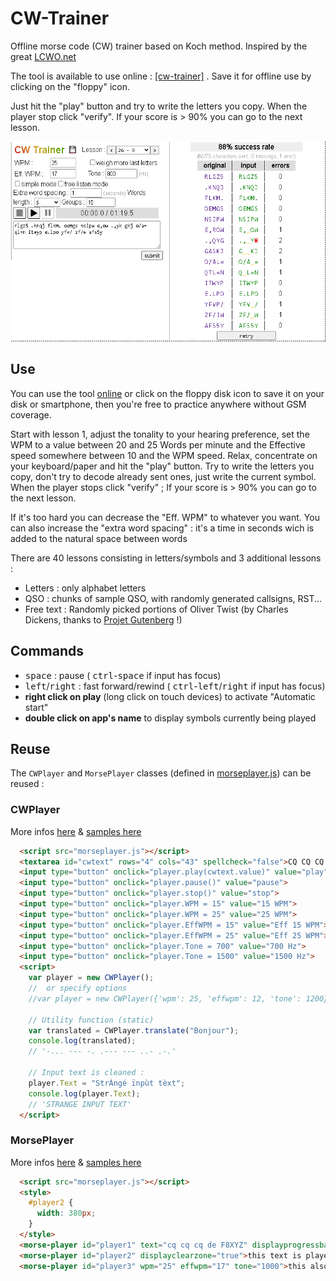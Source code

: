 # CW-Trainer
Offline morse code (CW) trainer based on Koch method. Inspired by the great [LCWO.net](https://lcwo.net/)

The tool is available to use online :  [[cw-trainer]](https://spasutto.github.io/cw-trainer/cw-trainer.html)  . Save it for offline use by clicking on the "floppy" icon.

Just hit the "play" button and try to write the letters you copy. When the player stop  click "verify". If your score is > 90% you can go to the next lesson.
<p align="center">
  <a href="images/screenshot.png"><img src="images/screenshot.png" height="320" title="screenshot"></a>
</p>

## Use
You can use the tool [online](https://spasutto.github.io/cw-trainer/cw-trainer.html) or click on the floppy disk icon to save it on your disk or smartphone, then you're free to practice anywhere without GSM coverage.

Start with lesson 1, adjust the tonality to your hearing preference, set the WPM to a value between 20 and 25 Words per minute and the Effective speed somewhere between 10 and the WPM speed. Relax, concentrate on your keyboard/paper and hit the "play" button. Try to write the letters you copy, don't try to decode already sent ones, just write the current symbol. When the player stops click "verify" ; If your score is > 90% you can go to the next lesson.

If it's too hard you can decrease the "Eff. WPM" to whatever you want. You can also increase the "extra word spacing" : it's a time in seconds wich is added to the natural space between words

There are 40 lessons consisting in letters/symbols and 3 additional lessons :
 - Letters : only alphabet letters
 - QSO : chunks of sample QSO, with randomly generated callsigns, RST...
 - Free text : Randomly picked portions of Oliver Twist (by Charles Dickens, thanks to [Projet Gutenberg](https://www.gutenberg.org/ebooks/730) !)

## Commands
 - <kbd>space</kbd> : pause ( <kbd>ctrl</kbd>-<kbd>space</kbd> if input has focus)
 - <kbd>left</kbd>/<kbd>right</kbd> : fast forward/rewind ( <kbd>ctrl</kbd>-<kbd>left</kbd>/<kbd>right</kbd> if input has focus)
 - **right click on  play** (long click on touch devices) to activate "Automatic start"
 - **double click on app's name** to display symbols currently being played

## Reuse

The `CWPlayer` and `MorsePlayer` classes (defined in [morseplayer.js](morseplayer.js)) can be reused :

### CWPlayer
More infos [here](cwplayer.md) & [samples here](https://spasutto.github.io/cw-trainer/samples.html)
```HTML
  <script src="morseplayer.js"></script>
  <textarea id="cwtext" rows="4" cols="43" spellcheck="false">CQ CQ CQ DE F8XYZ K</textarea><br>
  <input type="button" onclick="player.play(cwtext.value)" value="play">
  <input type="button" onclick="player.pause()" value="pause">
  <input type="button" onclick="player.stop()" value="stop">
  <input type="button" onclick="player.WPM = 15" value="15 WPM">
  <input type="button" onclick="player.WPM = 25" value="25 WPM">
  <input type="button" onclick="player.EffWPM = 15" value="Eff 15 WPM">
  <input type="button" onclick="player.EffWPM = 25" value="Eff 25 WPM">
  <input type="button" onclick="player.Tone = 700" value="700 Hz">
  <input type="button" onclick="player.Tone = 1500" value="1500 Hz">
  <script>
    var player = new CWPlayer();
    //  or specify options
    //var player = new CWPlayer({'wpm': 25, 'effwpm': 12, 'tone': 1200});

    // Utility function (static)
    var translated = CWPlayer.translate("Bonjour");
    console.log(translated);
    // '-... --- -. .--- --- ..- .-.'

    // Input text is cleaned : 
    player.Text = "StrÀngé ïnpùt tèxt";
    console.log(player.Text);
    // 'STRANGE INPUT TEXT'
  </script>
```

### MorsePlayer
More infos [here](morseplayer.md) & [samples here](https://spasutto.github.io/cw-trainer/samples.html)
```HTML
  <script src="morseplayer.js"></script>
  <style>
    #player2 {
      width: 380px;
    }
  </style>
  <morse-player id="player1" text="cq cq cq de F8XYZ" displayprogressbar="false" predelay="2"></morse-player>
  <morse-player id="player2" displayclearzone="true">this text is played in morse</morse-player>
  <morse-player id="player3" wpm="25" effwpm="17" tone="1000">this also</morse-player>
```
